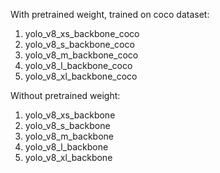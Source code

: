 With pretrained weight, trained on coco dataset:
1.   yolo_v8_xs_backbone_coco
2.   yolo_v8_s_backbone_coco
3.   yolo_v8_m_backbone_coco
4.   yolo_v8_l_backbone_coco
5.   yolo_v8_xl_backbone_coco

Without pretrained weight:
1.   yolo_v8_xs_backbone
2.   yolo_v8_s_backbone
3.   yolo_v8_m_backbone
4.   yolo_v8_l_backbone
5.   yolo_v8_xl_backbone